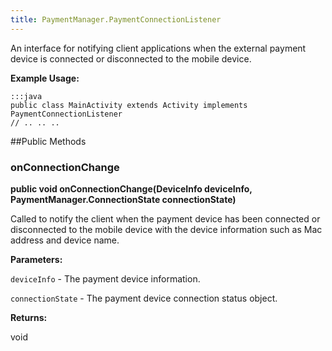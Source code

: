 ```yaml
---
title: PaymentManager.PaymentConnectionListener
---
```


An interface for notifying client applications when the external payment device
 is connected or disconnected to the mobile device.
 
 

**Example Usage:**
	
	:::java	
	public class MainActivity extends Activity implements PaymentConnectionListener
	// .. .. ..
	


##Public Methods

### onConnectionChange

**public void onConnectionChange(DeviceInfo deviceInfo, PaymentManager.ConnectionState connectionState)**

Called to notify the client when the payment device has been connected or disconnected to the mobile device with 
 the device information such as Mac address and device name.

**Parameters:**

`deviceInfo` - The payment device information.

`connectionState` - The payment device connection status object.

**Returns:**

void


